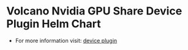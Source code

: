 # Volcano Nvidia GPU Share Device Plugin Helm Chart

* For more information visit: [device plugin](https://github.com/volcano-sh/devices)
